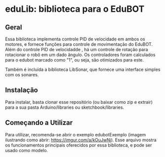 # eduLib: biblioteca para o EduBOT

## Geral

Essa biblioteca implementa controle PID de velocidade em ambos os motores, e fornece
funções para controle de movimentação do EduBOT. Além do controle
PID de velocidadde , há um controle de rotação para rotacionar o robô em um dado
ângulo. Os controladores foram calculados para o edubot marcado como "1", ou seja,
são otimizados para este.

Também é incluída a biblioteca LibSonar, que fornece uma interface simples com os sonares.


## Instalação

Para instalar, basta clonar esse repositório (ou baixar como zip e extrair) para 
a sua pasta Arduino/libraries ou sketchbook/libraries.

## Começando a Utilizar

Para utilizar, recomenda-se abrir o exemplo edubotExemplo (imagem ilustrando como abrir: https://imgur.com/a/kOuJwNj). Esse arquivo mostra os funcionamentos principais oferecidos por essa biblioteca, e pode ser usado como modelo.

